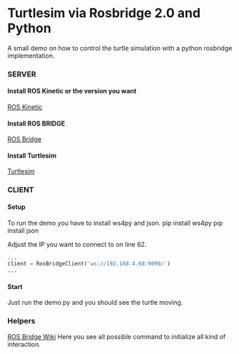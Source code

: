 # Turtlesim via Rosbridge 2.0 and Python
A small demo on how to control the turtle simulation with a python rosbridge implementation.

### SERVER

#### Install ROS Kinetic or the version you want
[ROS Kinetic](http://wiki.ros.org/kinetic/Installation/Ubuntu)

#### Install ROS BRIDGE
[ROS Bridge](http://wiki.ros.org/rosbridge_suite/Tutorials/RunningRosbridge)

#### Install Turtlesim
[Turtlesim](http://wiki.ros.org/turtlesim)


### CLIENT

#### Setup
To run the demo you have to install ws4py and json.
pip install ws4py
pip install json

Adjust the IP you want to connect to on line 62.
```python
...
client = RosBridgeClient('ws://192.168.4.68:9090/')
...
```

#### Start
Just run the demo.py and you should see the turtle moving.

### Helpers
[ROS Bridge Wiki](https://github.com/RobotWebTools/rosbridge_suite/blob/develop/ROSBRIDGE_PROTOCOL.md)
Here you see all possible command to initialize all kind of interaction.
